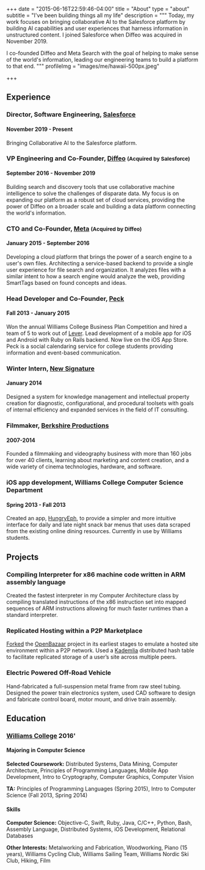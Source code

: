 +++
date = "2015-06-16T22:59:46-04:00"
title = "About"
type = "about"
subtitle = "I've been building things all my life"
description = """
Today, my work focuses on bringing collaborative AI to the Salesforce platform
by building AI capabilities and user experiences that harness information in
unstructured content. I joined Salesforce when Diffeo was acquired in November
2019.

I co-founded Diffeo and Meta Search with the goal of helping to make sense of
the world's information, leading our engineering teams to build a platform to
that end.
"""
profileImg = "images/me/hawaii-500px.jpeg"

+++


## Experience

### Director, Software Engineering, [Salesforce](https://www.salesforce.com/)
#### November 2019 - Present
Bringing Collaborative AI to the Salesforce platform.

### VP Engineering and Co-Founder, [Diffeo](https://diffeo.com) <small>(Acquired by Salesforce)</small>
#### September 2016 - November 2019
Building search and discovery tools that use collaborative machine intelligence
to solve the challenges of disparate data. My focus is on expanding our platform
as a robust set of cloud services, providing the power of Diffeo on a broader
scale and building a data platform connecting the world's information.

### CTO and Co-Founder, [Meta](https://meta.sc) <small>(Acquired by Diffeo)</small>
#### January 2015 - September 2016
Developing a cloud platform that brings the power of a search engine to a user's
own files. Architecting a service-based backend to provide a single user
experience for file search and organization. It analyzes files with a similar
intent to how a search engine would analyze the web, providing SmartTags based
on found concepts and ideas.

### Head Developer and Co-Founder, [Peck](https://itunes.apple.com/tr/app/peck-social-calendaring-event/id912464190)
#### Fall 2013 - January 2015
Won the annual Williams College Business Plan Competition and hired a team of 5
to work out of [Lever](http://www.leverinc.org). Lead development of a mobile
app for iOS and Android with Ruby on Rails backend. Now live on the iOS App
Store. Peck is a social calendaring service for college students providing
information and event-based communication.

### Winter Intern, [New Signature](https://newsignature.com)
#### January 2014
Designed a system for knowledge management and intellectual property creation
for diagnostic, configurational, and procedural toolsets with goals of internal
efficiency and expanded services in the field of IT consulting.

### Filmmaker, [Berkshire Productions](http://berkshireproductions.com/)
#### 2007-2014
Founded a filmmaking and videography business with more than 160 jobs for over
40 clients, learning about marketing and content creation, and a wide variety of
cinema technologies, hardware, and software.

### iOS app development, Williams College Computer Science Department
#### Spring 2013 - Fall 2013
Created an app,
[HungryEph](https://itunes.apple.com/us/app/hungryeph/id440288933), to provide a
simpler and more intuitive interface for daily and late night snack bar menus
that uses data scraped from the existing online dining resources. Currently in
use by Williams students.

## Projects

### Compiling Interpreter for x86 machine code written in ARM assembly language
Created the fastest interpreter in my Computer Architecture class by compiling
translated instructions of the x86 instruction set into mapped sequences of ARM
instructions allowing for much faster runtimes than a standard interpreter.

### Replicated Hosting within a P2P Marketplace
[Forked](https://github.com/kujenga/OpenBazaar) the
[OpenBazaar](https://github.com/OpenBazaar/OpenBazaar) project in its earliest
stages to emulate a hosted site environment within a P2P network. Used a
[Kademlia](http://xlattice.sourceforge.net/components/protocol/kademlia/specs.html)
distributed hash table to facilitate replicated storage of a user’s site across
multiple peers.

### Electric Powered Off-Road Vehicle
Hand-fabricated a full-suspension metal frame from raw steel tubing. Designed
the power train electronics system, used CAD software to design and fabricate
control board, motor mount, and drive train assembly.

## Education

### [Williams College](https://www.google.com/webhp?hl=en#hl=en&q=Williams+College) 2016'

#### Majoring in Computer Science
**Selected Coursework:** Distributed Systems, Data Mining, Computer
Architecture, Principles of Programming Languages, Mobile App Development, Intro
to Cryptography, Computer Graphics, Computer Vision

**TA:** Principles of Programming Languages (Spring 2015), Intro to Computer
Science (Fall 2013, Spring 2014)

#### Skills
**Computer Science:** Objective-C, Swift, Ruby, Java, C/C++, Python, Bash,
Assembly Language, Distributed Systems, iOS Development, Relational Databases

**Other Interests:** Metalworking and Fabrication, Woodworking, Piano (15
years), Williams Cycling Club, Williams Sailing Team, Williams Nordic Ski Club,
Hiking, Film

<script src="//platform.linkedin.com/in.js"></script>
<script type="IN/MemberProfile" data-id="https://www.linkedin.com/in/ataylor0123" data-format="inline"></script>

